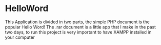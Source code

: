# HelloWord
This Application is divided in two parts, the simple PHP document is the popular Hello Word!
The .rar document is a little app that I make in the past two days, to run this project is very important to have XAMPP installed in your computer
